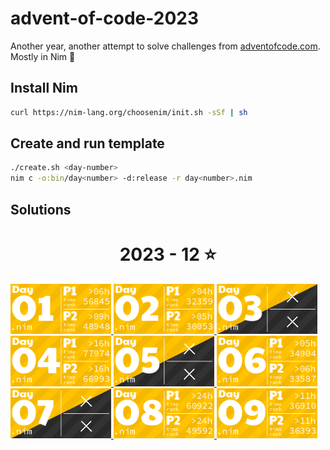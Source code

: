 # advent-of-code-2023
Another year, another attempt to solve challenges from [adventofcode.com](adventofcode.com). Mostly in Nim 👑

## Install Nim
```sh
curl https://nim-lang.org/choosenim/init.sh -sSf | sh
```

## Create and run template

```sh
./create.sh <day-number>
nim c -o:bin/day<number> -d:release -r day<number>.nim
```

## Solutions
<!-- AOC TILES BEGIN -->
<h1 align="center">
  2023 - 12 ⭐
</h1>
<a href="day01/day01.nim">
  <img src="tiles/2023/01.png" width="161px">
</a>
<a href="day02/day02.nim">
  <img src="tiles/2023/02.png" width="161px">
</a>
<a href="day03/day03.nim">
  <img src="tiles/2023/03.png" width="161px">
</a>
<a href="day04/day04.nim">
  <img src="tiles/2023/04.png" width="161px">
</a>
<a href="day05/day05.nim">
  <img src="tiles/2023/05.png" width="161px">
</a>
<a href="day06/day06.nim">
  <img src="tiles/2023/06.png" width="161px">
</a>
<a href="day07/day07.nim">
  <img src="tiles/2023/07.png" width="161px">
</a>
<a href="day08/day08.nim">
  <img src="tiles/2023/08.png" width="161px">
</a>
<a href="day09/day09.nim">
  <img src="tiles/2023/09.png" width="161px">
</a>
<!-- AOC TILES END -->
